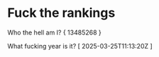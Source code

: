 # Fuck the rankings

Who the hell am I?
{ 13485268 }

What fucking year is it?
[ 2025-03-25T11:13:20Z ]

